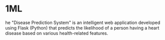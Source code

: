 # 1ML
he "Disease Prediction System" is an intelligent web application developed using Flask (Python) that predicts the likelihood of a person having a heart disease based on various health-related features. 
